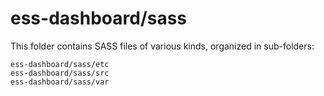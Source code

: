 # ess-dashboard/sass

This folder contains SASS files of various kinds, organized in sub-folders:

    ess-dashboard/sass/etc
    ess-dashboard/sass/src
    ess-dashboard/sass/var

